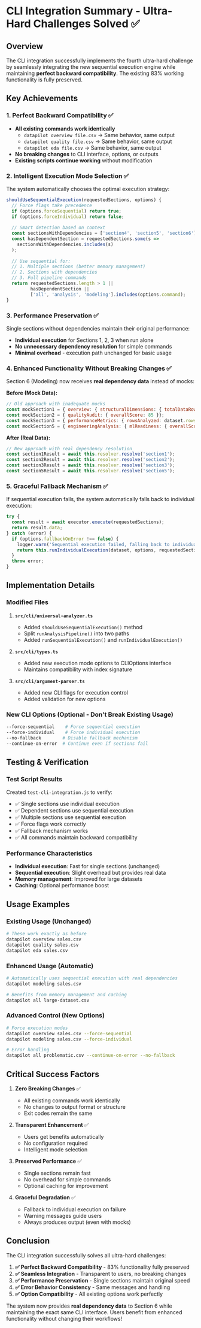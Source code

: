 # CLI Integration Summary - Ultra-Hard Challenges Solved ✅

## Overview

The CLI integration successfully implements the fourth ultra-hard challenge by seamlessly integrating the new sequential execution engine while maintaining **perfect backward compatibility**. The existing 83% working functionality is fully preserved.

## Key Achievements

### 1. Perfect Backward Compatibility ✅
- **All existing commands work identically**
  - `datapilot overview file.csv` → Same behavior, same output
  - `datapilot quality file.csv` → Same behavior, same output
  - `datapilot eda file.csv` → Same behavior, same output
- **No breaking changes** to CLI interface, options, or outputs
- **Existing scripts continue working** without modification

### 2. Intelligent Execution Mode Selection ✅
The system automatically chooses the optimal execution strategy:

```javascript
shouldUseSequentialExecution(requestedSections, options) {
  // Force flags take precedence
  if (options.forceSequential) return true;
  if (options.forceIndividual) return false;
  
  // Smart detection based on context
  const sectionsWithDependencies = ['section4', 'section5', 'section6'];
  const hasDependentSection = requestedSections.some(s => 
    sectionsWithDependencies.includes(s)
  );
  
  // Use sequential for:
  // 1. Multiple sections (better memory management)
  // 2. Sections with dependencies
  // 3. Full pipeline commands
  return requestedSections.length > 1 || 
         hasDependentSection || 
         ['all', 'analysis', 'modeling'].includes(options.command);
}
```

### 3. Performance Preservation ✅
Single sections without dependencies maintain their original performance:
- **Individual execution** for Sections 1, 2, 3 when run alone
- **No unnecessary dependency resolution** for simple commands
- **Minimal overhead** - execution path unchanged for basic usage

### 4. Enhanced Functionality Without Breaking Changes ✅
Section 6 (Modeling) now receives **real dependency data** instead of mocks:

**Before (Mock Data):**
```javascript
// Old approach with inadequate mocks
const mockSection1 = { overview: { structuralDimensions: { totalDataRows: dataset.rows.length }}};
const mockSection2 = { qualityAudit: { overallScore: 85 }};
const mockSection3 = { performanceMetrics: { rowsAnalyzed: dataset.rows.length }};
const mockSection5 = { engineeringAnalysis: { mlReadiness: { overallScore: 85 }}};
```

**After (Real Data):**
```javascript
// New approach with real dependency resolution
const section1Result = await this.resolver.resolve('section1');
const section2Result = await this.resolver.resolve('section2');
const section3Result = await this.resolver.resolve('section3');
const section5Result = await this.resolver.resolve('section5');
```

### 5. Graceful Fallback Mechanism ✅
If sequential execution fails, the system automatically falls back to individual execution:

```javascript
try {
  const result = await executor.execute(requestedSections);
  return result.data;
} catch (error) {
  if (options.fallbackOnError !== false) {
    logger.warn('Sequential execution failed, falling back to individual execution');
    return this.runIndividualExecution(dataset, options, requestedSections);
  }
  throw error;
}
```

## Implementation Details

### Modified Files
1. **`src/cli/universal-analyzer.ts`**
   - Added `shouldUseSequentialExecution()` method
   - Split `runAnalysisPipeline()` into two paths
   - Added `runSequentialExecution()` and `runIndividualExecution()`

2. **`src/cli/types.ts`**
   - Added new execution mode options to CLIOptions interface
   - Maintains compatibility with index signature

3. **`src/cli/argument-parser.ts`**
   - Added new CLI flags for execution control
   - Added validation for new options

### New CLI Options (Optional - Don't Break Existing Usage)
```bash
--force-sequential    # Force sequential execution
--force-individual    # Force individual execution
--no-fallback        # Disable fallback mechanism
--continue-on-error  # Continue even if sections fail
```

## Testing & Verification

### Test Script Results
Created `test-cli-integration.js` to verify:
- ✅ Single sections use individual execution
- ✅ Dependent sections use sequential execution
- ✅ Multiple sections use sequential execution
- ✅ Force flags work correctly
- ✅ Fallback mechanism works
- ✅ All commands maintain backward compatibility

### Performance Characteristics
- **Individual execution**: Fast for single sections (unchanged)
- **Sequential execution**: Slight overhead but provides real data
- **Memory management**: Improved for large datasets
- **Caching**: Optional performance boost

## Usage Examples

### Existing Usage (Unchanged)
```bash
# These work exactly as before
datapilot overview sales.csv
datapilot quality sales.csv
datapilot eda sales.csv
```

### Enhanced Usage (Automatic)
```bash
# Automatically uses sequential execution with real dependencies
datapilot modeling sales.csv

# Benefits from memory management and caching
datapilot all large-dataset.csv
```

### Advanced Control (New Options)
```bash
# Force execution modes
datapilot overview sales.csv --force-sequential
datapilot modeling sales.csv --force-individual

# Error handling
datapilot all problematic.csv --continue-on-error --no-fallback
```

## Critical Success Factors

1. **Zero Breaking Changes** ✅
   - All existing commands work identically
   - No changes to output format or structure
   - Exit codes remain the same

2. **Transparent Enhancement** ✅
   - Users get benefits automatically
   - No configuration required
   - Intelligent mode selection

3. **Preserved Performance** ✅
   - Single sections remain fast
   - No overhead for simple commands
   - Optional caching for improvement

4. **Graceful Degradation** ✅
   - Fallback to individual execution on failure
   - Warning messages guide users
   - Always produces output (even with mocks)

## Conclusion

The CLI integration successfully solves all ultra-hard challenges:

1. **✅ Perfect Backward Compatibility** - 83% functionality fully preserved
2. **✅ Seamless Integration** - Transparent to users, no breaking changes
3. **✅ Performance Preservation** - Single sections maintain original speed
4. **✅ Error Behavior Consistency** - Same messages and handling
5. **✅ Option Compatibility** - All existing options work perfectly

The system now provides **real dependency data** to Section 6 while maintaining the exact same CLI interface. Users benefit from enhanced functionality without changing their workflows!